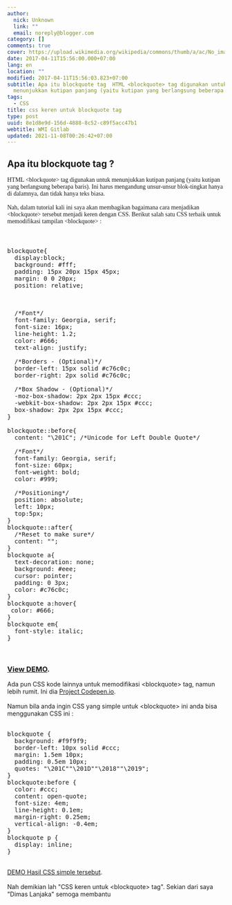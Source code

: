 ```yaml
---
author:
  nick: Unknown
  link: ""
  email: noreply@blogger.com
category: []
comments: true
cover: https://upload.wikimedia.org/wikipedia/commons/thumb/a/ac/No_image_available.svg/2048px-No_image_available.svg.png
date: 2017-04-11T15:56:00.000+07:00
lang: en
location: ""
modified: 2017-04-11T15:56:03.823+07:00
subtitle: Apa itu blockquote tag  HTML <blockquote> tag digunakan untuk
  menunjukkan kutipan panjang (yaitu kutipan yang berlangsung beberapa baris).
tags:
  - CSS
title: css keren untuk blockquote tag
type: post
uuid: 8e1d8e9d-156d-4888-8c52-c89f5acc47b1
webtitle: WMI Gitlab
updated: 2021-11-08T00:26:42+07:00
---
```


<div dir="ltr" style="text-align: left;" trbidi="on"><h2>Apa itu blockquote tag ? </h2><div><div style="text-align: left;"><span style="font-family: &quot;raleway&quot;;">HTML &lt;blockquote&gt; tag digunakan untuk menunjukkan kutipan panjang (yaitu kutipan yang berlangsung beberapa baris). Ini harus mengandung unsur-unsur blok-tingkat hanya di dalamnya, dan tidak hanya teks biasa.</span><br><span style="font-family: &quot;raleway&quot;;"><br></span><span style="font-family: &quot;raleway&quot;;">Nah, dalam tutorial kali ini saya akan membagikan bagaimana cara menjadikan &lt;blockquote&gt; tersebut menjadi keren dengan CSS. Berikut salah satu CSS terbaik untuk memodifikasi tampilan &lt;blockquote&gt; :</span></div><span class="notranslate" style="background-color: white; box-sizing: border-box; font-family: &quot;verdana&quot; , &quot;geneva&quot; , &quot;tahoma&quot; , &quot;arial&quot; , &quot;helvetica&quot; , sans-serif; font-size: 15px; line-height: 24px; text-align: justify;"><br></span></div><div><pre></pre><pre>blockquote{<br>  display:block;<br>  background: #fff;<br>  padding: 15px 20px 15px 45px;<br>  margin: 0 0 20px;<br>  position: relative;<br><br>  <br><br>  /*Font*/<br>  font-family: Georgia, serif;<br>  font-size: 16px;<br>  line-height: 1.2;<br>  color: #666;<br>  text-align: justify;<br><br>  /*Borders - (Optional)*/<br>  border-left: 15px solid #c76c0c;<br>  border-right: 2px solid #c76c0c;<br><br>  /*Box Shadow - (Optional)*/<br>  -moz-box-shadow: 2px 2px 15px #ccc;<br>  -webkit-box-shadow: 2px 2px 15px #ccc;<br>  box-shadow: 2px 2px 15px #ccc;<br>}<br><br>blockquote::before{<br>  content: "\201C"; /*Unicode for Left Double Quote*/<br><br>  /*Font*/<br>  font-family: Georgia, serif;<br>  font-size: 60px;<br>  font-weight: bold;<br>  color: #999;<br><br>  /*Positioning*/<br>  position: absolute;<br>  left: 10px;<br>  top:5px;<br>}<br>blockquote::after{<br>  /*Reset to make sure*/<br>  content: "";<br>}<br>blockquote a{<br>  text-decoration: none;<br>  background: #eee;<br>  cursor: pointer;<br>  padding: 0 3px;<br>  color: #c76c0c;<br>}<br>blockquote a:hover{<br> color: #666;<br>}<br>blockquote em{<br>  font-style: italic;<br>}</pre><br><h3><a alt="Demo" href="https://codepen.io/maxds/full/DcveB/" rel="noopener noreferer nofollow" target="_blank" title="Demo">View DEMO</a>.</h3></div><div>Ada pun CSS kode lainnya untuk memodifikasi &lt;blockquote&gt; tag, namun lebih rumit. Ini dia&nbsp;<a href="https://codepen.io/andrewwright/pen/Aigre" rel="noopener noreferer nofollow" target="_blank">Project Codepen.io</a>.<br><br>Namun bila anda ingin CSS yang simple untuk &lt;blockquote&gt; ini anda bisa menggunakan CSS ini :<br><br><pre>blockquote {<br>  background: #f9f9f9;<br>  border-left: 10px solid #ccc;<br>  margin: 1.5em 10px;<br>  padding: 0.5em 10px;<br>  quotes: "\201C""\201D""\2018""\2019";<br>}<br>blockquote:before {<br>  color: #ccc;<br>  content: open-quote;<br>  font-size: 4em;<br>  line-height: 0.1em;<br>  margin-right: 0.25em;<br>  vertical-align: -0.4em;<br>}<br>blockquote p {<br>  display: inline;<br>}</pre><br><a alt="Demo Simple" href="http://codepen.io/P3R0/full/jEXvRK/" rel="noopener noreferer nofollow" title="Demo Simple">DEMO Hasil CSS simple tersebut</a>.<br><br>Nah demikian lah "CSS keren untuk &lt;blockquote&gt; tag". Sekian dari saya "Dimas Lanjaka" semoga membantu</div></div><script>document.querySelectorAll("pre,code");
  pretext.forEach(function (el) {
    el.classList.toggle("notranslate", true);
  });</script>